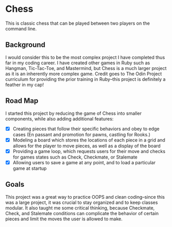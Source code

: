 # Chess 
This is classic chess that can be played between two players on the command line.

## Background
I would consider this to be the most complex project I have completed thus far in my coding career. I have created other games in Ruby such as Hangman, Tic-Tac-Toe, and Mastermind, but Chess is a much larger project as it is an inherently more complex game. Credit goes to The Odin Project curriculum for providing the prior training in Ruby–this project is definitely a feather in my cap!

## Road Map
I started this project by reducing the game of Chess into smaller components, while also adding additional features:
- [x] Creating pieces that follow their specific behaviors and obey to edge cases (En passant and promotion for pawns, castling for Rooks.)
- [x] Modeling a board which stores the locations of each piece in a grid and allows for the player to move pieces, as well as a display of the board
- [x] Providing a game loop, which requests users for their move and checks for games states such as Check, Checkmate, or Stalemate
- [x] Allowing users to save a game at any point, and to load a particular game at startup

## Goals
This project was a great way to practice OOPS and clean coding–since this was a large project, it was crucial to stay organized and to keep classes modular. It also taught me some critical thinking, because Checkmate, Check, and Stalemate conditions can complicate the behavior of certain pieces and limit the moves the user is allowed to make.
